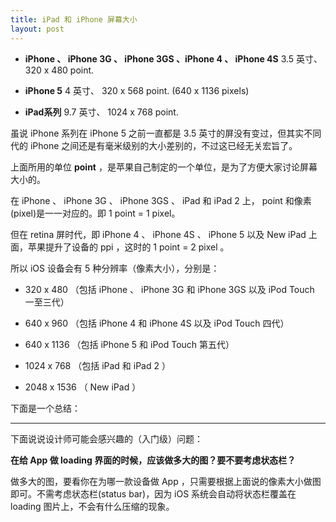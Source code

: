```yaml
---
title: iPad 和 iPhone 屏幕大小
layout: post
---
```


* **iPhone 、 iPhone 3G 、 iPhone 3GS 、iPhone 4 、 iPhone 4S** 3.5 英寸、 320 x 480 point.

* **iPhone 5** 4 英寸、 320 x 568 point. (640 x 1136 pixels)

* **iPad系列** 9.7 英寸、 1024 x 768 point.

虽说 iPhone 系列在 iPhone 5 之前一直都是 3.5 英寸的屏没有变过，但其实不同代的 iPhone 之间还是有毫米级别的大小差别的，不过这已经无关宏旨了。

上面所用的单位 **point** ，是苹果自己制定的一个单位，是为了方便大家讨论屏幕大小的。

在 iPhone 、 iPhone 3G 、 iPhone 3GS 、 iPad 和 iPad 2 上， point 和像素(pixel)是一一对应的。即 1 point = 1 pixel。

但在 retina 屏时代，即 iPhone 4 、 iPhone 4S 、 iPhone 5 以及 New iPad 上面，苹果提升了设备的 ppi ，这时的 1 point = 2 pixel 。

所以 iOS 设备会有 5 种分辨率（像素大小），分别是：

* 320 x 480 （包括 iPhone 、 iPhone 3G 和 iPhone 3GS 以及 iPod Touch 一至三代）

* 640 x 960 （包括 iPhone 4 和 iPhone 4S 以及 iPod Touch 四代）

* 640 x 1136 （包括 iPhone 5 和 iPod Touch 第五代）

* 1024 x 768 （包括 iPad 和 iPad 2 ）

* 2048 x 1536 （ New iPad ）

下面是一个总结：

---

下面说说设计师可能会感兴趣的（入门级）问题：

**在给 App 做 loading 界面的时候，应该做多大的图？要不要考虑状态栏？**

做多大的图，要看你在为哪一款设备做 App ，只需要根据上面说的像素大小做图即可。不需考虑状态栏(status bar)，因为 iOS 系统会自动将状态栏覆盖在 loading 图片上，不会有什么压缩的现象。

